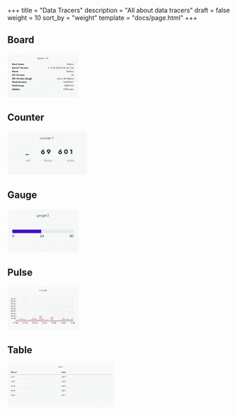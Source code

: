 +++
title = "Data Tracers"
description = "All about data tracers"
draft = false
weight = 10
sort_by = "weight"
template = "docs/page.html"
+++

## Board

<img src="/images/packs/prime/flows/board.gif" height="100px" />

## Counter

<img src="/images/packs/prime/flows/counter.gif" height="100px" />

## Gauge

<img src="/images/packs/prime/flows/gauge.gif" height="100px" />

## Pulse

<img src="/images/packs/prime/flows/pulse.gif" height="100px" />

## Table

<img src="/images/packs/prime/flows/table.gif" height="100px" />
